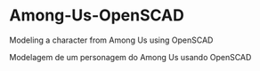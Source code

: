 # Among-Us-OpenSCAD
Modeling a character from Among Us using OpenSCAD

Modelagem de um personagem do Among Us usando OpenSCAD
